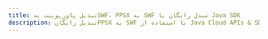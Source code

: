 ---title: تبدیل پاورپوینت بهSWF، PPSX به SWF مبدل رایگان یا Java SDKdescription: تبدیل رایگانPPSX به SWF با استفاده از Java Cloud APIs & SDK. همچنین اسناد Microsoft PowerPoint را در Cloud ایجاد، ویرایش و رندر کنید.---